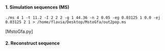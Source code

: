 #### 1. Simulation sequences (MS) 

```
./ms 4 1 -t 11.2 -I 2 2 2 -g 1 44.36 -n 2 0.05 -eg 0.03125 1 0.0 -ej 0.03125 2 1 > /home/flavia/Desktop/MstoGfa/out2pop.ms
```

 [MstoGfa.py]



#### 2. Reconstruct sequence


